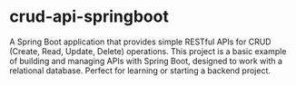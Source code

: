 # crud-api-springboot
A Spring Boot application that provides simple RESTful APIs for CRUD (Create, Read, Update, Delete) operations. This project is a basic example of building and managing APIs with Spring Boot, designed to work with a relational database. Perfect for learning or starting a backend project.
